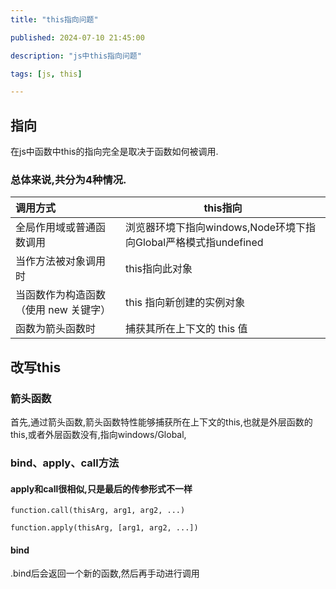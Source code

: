 ```yaml
---
title: "this指向问题"

published: 2024-07-10 21:45:00

description: "js中this指向问题"

tags: [js, this]

---
```

## 指向

在js中函数中this的指向完全是取决于函数如何被调用.

### 总体来说,共分为4种情况.

| 调用方式                              | this指向                                                     |
| :------------------------------------ | ------------------------------------------------------------ |
| 全局作用域或普通函数调用              | 浏览器环境下指向windows,Node环境下指向Global严格模式指undefined |
| 当作方法被对象调用时                  | this指向此对象                                               |
| 当函数作为构造函数（使用 new 关键字） | this 指向新创建的实例对象                                    |
| 函数为箭头函数时                      | 捕获其所在上下文的 this 值                                   |

## 改写this

### 箭头函数

首先,通过箭头函数,箭头函数特性能够捕获所在上下文的this,也就是外层函数的this,或者外层函数没有,指向windows/Global,

### bind、apply、call方法

#### apply和call很相似,只是最后的传参形式不一样

`function.call(thisArg, arg1, arg2, ...)`

`function.apply(thisArg, [arg1, arg2, ...])`

#### bind

.bind后会返回一个新的函数,然后再手动进行调用



